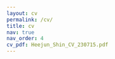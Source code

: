 ```yaml
---
layout: cv
permalink: /cv/
title: cv
nav: true
nav_order: 4
cv_pdf: Heejun_Shin_CV_230715.pdf
---
```

